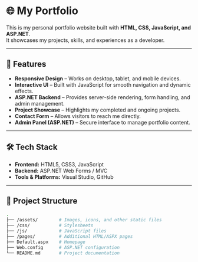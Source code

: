 # 🌐 My Portfolio

This is my personal portfolio website built with **HTML, CSS, JavaScript, and ASP.NET**.  
It showcases my projects, skills, and experiences as a developer.

---

## 🚀 Features
- **Responsive Design** – Works on desktop, tablet, and mobile devices.  
- **Interactive UI** – Built with JavaScript for smooth navigation and dynamic effects.  
- **ASP.NET Backend** – Provides server-side rendering, form handling, and admin management.  
- **Project Showcase** – Highlights my completed and ongoing projects.  
- **Contact Form** – Allows visitors to reach me directly.  
- **Admin Panel (ASP.NET)** – Secure interface to manage portfolio content.

---

## 🛠️ Tech Stack
- **Frontend:** HTML5, CSS3, JavaScript  
- **Backend:** ASP.NET Web Forms / MVC  
- **Tools & Platforms:** Visual Studio, GitHub  

---

## 📂 Project Structure
```bash
.
├── /assets/        # Images, icons, and other static files
├── /css/           # Stylesheets
├── /js/            # JavaScript files
├── /pages/         # Additional HTML/ASPX pages
├── Default.aspx    # Homepage
├── Web.config      # ASP.NET configuration
└── README.md       # Project documentation
